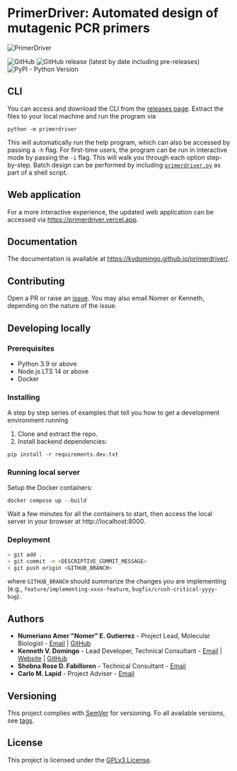 # PrimerDriver: Automated design of mutagenic PCR primers
![PrimerDriver](https://raw.githubusercontent.com/kvdomingo/primerdriver-api/master/sdm/static/sdm/media/private/PrimerDriver_logo.png)

![GitHub](https://img.shields.io/github/license/kvdomingo/primerdriver)
![GitHub release (latest by date including pre-releases)](https://img.shields.io/github/v/release/kvdomingo/primerdriver?include_prereleases)
![PyPI - Python Version](https://img.shields.io/pypi/pyversions/django)

## CLI

You can access and download the CLI from the 
[releases page](https://github.com/kvdomingo/primerdriver/releases). 
Extract the files to your local machine and run the program via
```shell
python -m primerdriver
```

This will automatically run the help program, which can also be accessed 
by passing a `-h` flag. For first-time users, the program can be run in 
interactive mode by passing the `-i` flag. This will walk you through 
each option step-by-step. Batch design can be performed by 
including [`primerdriver.py`](pdcli/primerdriver.py) as part of a shell script.

## Web application
For a more interactive experience, the updated web application can be 
accessed via https://primerdriver.vercel.app.

## Documentation
The documentation is available at https://kvdomingo.github.io/primerdriver/.

## Contributing
Open a PR or raise an 
[issue](https://github.com/kvdomingo/primerdriver/issues). 
You may also email Nomer or Kenneth, depending on the nature of the issue.

## Developing locally

### Prerequisites
- Python 3.9 or above
- Node.js LTS 14 or above
- Docker

### Installing
A step by step series of examples that tell you how to get a 
development environment running
   
1. Clone and extract the repo.
2. Install backend dependencies:
```shell
pip install -r requirements.dev.txt
```

### Running local server

Setup the Docker containers:
```shell
docker compose up --build
```

Wait a few minutes for all the containers to start, then access the 
local server in your browser at http://localhost:8000.

### Deployment
```bash
> git add .
> git commit -m <DESCRIPTIVE_COMMIT_MESSAGE>
> git push origin <GITHUB_BRANCH>
```

where `GITHUB_BRANCH` should summarize the changes you are implementing 
(e.g., `feature/implementing-xxxx-feature`, `bugfix/crush-critical-yyyy-bug`).


## Authors
- **Numeriano Amer "Nomer" E. Gutierrez** - Project Lead, Molecular Biologist - [Email](mailto:ngutierrez@evc.pshs.edu.ph) | [GitHub](https://github.com/nomgutierrez)
- **Kenneth V. Domingo** - Lead Developer, Technical Consultant - [Email](mailto:kvdomingo@up.edu.ph) | [Website](https://kvdomingo.xyz) | [GitHub](https://github.com/kvdomingo)
- **Shebna Rose D. Fabilloren** - Technical Consultant - [Email](mailto:sdfabilloren@up.edu.ph)
- **Carlo M. Lapid** - Project Adviser - [Email](mailto:cmlapid@up.edu.ph)

## Versioning
This project complies with [SemVer](https://semver.org) for versioning. Fo
all available versions, see 
[tags](https://github.com/kvdomingo/primerdriver/tags).

## License
This project is licensed under the [GPLv3 License](./LICENSE).
